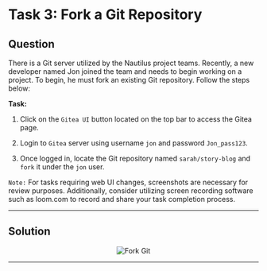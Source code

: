 # Task 3: Fork a Git Repository

## Question

There is a Git server utilized by the Nautilus project teams. Recently, a new developer named Jon joined the team and needs to begin working on a project. To begin, he must fork an existing Git repository. Follow the steps below:

**Task:**

1. Click on the `Gitea UI` button located on the top bar to access the Gitea page.

2. Login to `Gitea` server using username `jon` and password `Jon_pass123`.

3. Once logged in, locate the Git repository named `sarah/story-blog` and `fork` it under the `jon` user.

`Note:` For tasks requiring web UI changes, screenshots are necessary for review purposes. Additionally, consider utilizing screen recording software such as loom.com to record and share your task completion process.

---

## Solution

<p align="center">
  <img src="https://miro.medium.com/v2/resize:fit:1100/format:webp/1*OhYsuz-ua_-JDqoHgziv8g.png" alt="Fork Git"/>
</p>

---

